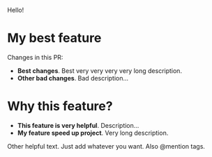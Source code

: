 Hello! 

# My best feature

Changes in this PR:

 - __Best changes__. Best very very very very long description.
 - __Other bad changes__. Bad description...

# Why this feature?

 - __This feature is very helpful__. Description...
 - __My feature speed up project__. Very long description.

Other helpful text. Just add whatever you want. Also @mention tags.
